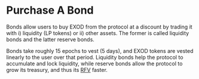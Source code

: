 # Purchase A Bond

Bonds allow users to buy EXOD from the protocol at a discount by trading it with i) liquidity (LP tokens) or ii) other assets. The former is called liquidity bonds and the latter reserve bonds.

Bonds take roughly 15 epochs to vest (5 days), and EXOD tokens are vested linearly to the user over that period. Liquidity bonds help the protocol to accumulate and lock liquidity, while reserve bonds allow the protocol to grow its treasury, and thus its [RFV](https://github.com/Agnostik3301/documentation/blob/main/ecosystem/glossary.md#rfv) faster.
